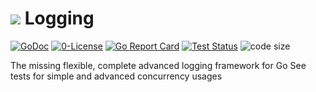 # ![](https://fonts.gstatic.com/s/i/materialicons/bookmarks/v4/24px.svg) Logging
[![GoDoc](https://godoc.org/github.com/codemodify/systemkit-logging?status.svg)](https://godoc.org/github.com/codemodify/systemkit-logging)
[![0-License](https://img.shields.io/badge/license-0--license-brightgreen)](https://github.com/codemodify/TheFreeLicense)
[![Go Report Card](https://goreportcard.com/badge/github.com/codemodify/systemkit-logging)](https://goreportcard.com/report/github.com/codemodify/systemkit-logging)
[![Test Status](https://github.com/danawoodman/systemservice/workflows/Test/badge.svg)](https://github.com/danawoodman/systemservice/actions)
![code size](https://img.shields.io/github/languages/code-size/codemodify/systemkit-logging?style=flat-square)

The missing flexible, complete advanced logging framework for Go
See tests for simple and advanced concurrency usages
